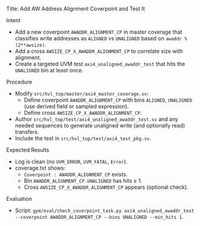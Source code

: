 Title: Add AW Address Alignment Coverpoint and Test It

Intent
- Add a new coverpoint `AWADDR_ALIGNMENT_CP` in master coverage that classifies write addresses as `ALIGNED` vs `UNALIGNED` based on `awaddr % (2**awsize)`.
- Add a cross `AWSIZE_CP_X_AWADDR_ALIGNMENT_CP` to correlate size with alignment.
- Create a targeted UVM test `axi4_unaligned_awaddr_test` that hits the `UNALIGNED` bin at least once.

Procedure
- Modify `src/hvl_top/master/axi4_master_coverage.sv`:
  - Define coverpoint `AWADDR_ALIGNMENT_CP` with bins `ALIGNED`, `UNALIGNED` (use derived field or sampled expression).
  - Define cross `AWSIZE_CP_X_AWADDR_ALIGNMENT_CP`.
- Author `src/hvl_top/test/axi4_unaligned_awaddr_test.sv` and any needed sequences to generate unaligned write (and optionally read) transfers.
- Include the test in `src/hvl_top/test/axi4_test_pkg.sv`.

Expected Results
- Log is clean (no `UVM_ERROR`, `UVM_FATAL`, `Error`).
- coverage.txt shows:
  - `Coverpoint : AWADDR_ALIGNMENT_CP` exists.
  - Bin `AWADDR_ALIGNMENT_CP.UNALIGNED` has hits ≥ 1.
  - Cross `AWSIZE_CP_X_AWADDR_ALIGNMENT_CP` appears (optional check).

Evaluation
- Script: `gym/eval/check_coverpoint_task.py axi4_unaligned_awaddr_test --coverpoint AWADDR_ALIGNMENT_CP --bins UNALIGNED --min_hits 1`.

